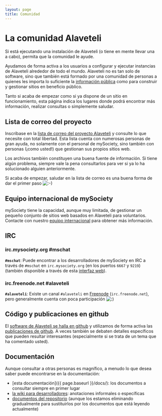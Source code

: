 ```yaml
---
layout: page
title: Comunidad
---
```

<meta charset="utf-8">

La comunidad Alaveteli
====================

<p class="lead">
  Si está ejecutando una instalación de Alaveteli (o tiene en mente llevar una a cabo), permita que la comunidad le ayude.
</p>

Ayudamos de forma activa a los usuarios a configurar y ejecutar instancias de Alaveteli alrededor de todo el
mundo. Alaveteli no es tan solo de software, sino que también está formado por una comunidad de personas
a quienes les importa lo suficiente la <a href="{{ page.baseurl }}/docs/glossary/#foi"
class="glossary__link">información pública</a> como para construir y gestionar sitios en beneficio
público.

Tanto si acaba de empezar como si ya dispone de un sitio en funcionamiento,
esta página indica los lugares donde podrá encontrar más información, realizar consultas 
o simplemente saludar.


## Lista de correo del proyecto

Inscríbase en la <a href="https://groups.google.com/group/alaveteli-dev">lista de correo del proyecto Alaveteli</a> y consulte lo que necesite con total libertad. Esta lista cuenta con numerosas personas de gran ayuda, no solamente con el personal de mySociety, sino también con personas (¡como usted!) que gestionan sus propios sitios web.

Los archivos también constituyen una buena fuente de información. Si tiene algún problema,
siempre vale la pena consultarlos para ver si ya lo ha solucionado alguien anteriormente.

Si acaba de empezar, saludar en la lista de correo es una buena forma de dar el primer paso
<img src="{{ site.baseurl }}assets/img/icon_smile.gif" alt=":-)">

## Equipo internacional de mySociety

mySociety tiene la capacidad, aunque muy limitada, de gestionar un pequeño conjunto de sitios web basados en Alaveteli para voluntarios. Contacte con nuestro <a href="mailto:international@mysociety.org">equipo internacional</a> para obtener más información.

## IRC

### irc.mysociety.org #mschat

**`#mschat`**:
Puede encontrar a los desarrolladores de mySociety en IRC a través de `#mschat` en
`irc.mysociety.org` (en los puertos `6667` y `9219`)
(también disponible a través de esta [interfaz web](http://www.irc.mysociety.org)).

### irc.freenode.net #alaveteli

**`#alaveteli`**:
Existe un canal `#alaveteli` en
[Freenode](http://freenode.net) (`irc.freenode.net`), pero generalmente cuenta con poca participación
<img src="http://www.alaveteli.org/wp-includes/images/smilies/icon_smile.gif" alt=":)" class="wp-smiley">

## Código y publicaciones en github

El [software de Alaveteli se halla en github](https://github.com/mysociety/alaveteli) y utilizamos de forma activa las
[publicaciones de github](https://github.com/mysociety/alaveteli). A veces también se debaten detalles específicos
que pueden resultar interesantes (especialmente si se trata de un tema que ha comentado usted).

## Documentación

Aunque consultar a otras personas es magnífico, a menudo lo que desea saber puede encontrarse en la documentación:

* [esta documentación]({{ page.baseurl }}/docs/): los documentos a consultar siempre en primer lugar
* [la wiki para desarrolladores](https://github.com/mysociety/alaveteli/wiki): anotaciones informales o específicas
* [documentos del repositorio](https://github.com/mysociety/alaveteli/tree/rails-3-develop/doc) (aunque los estamos eliminando gradualmente para sustituirlos por los documentos que está leyendo actualmente)
